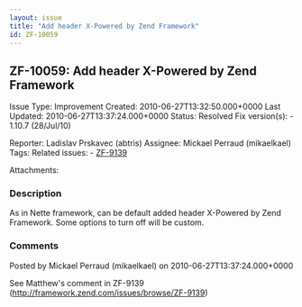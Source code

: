 ```yaml
---
layout: issue
title: "Add header X-Powered by Zend Framework"
id: ZF-10059
---
```


ZF-10059: Add header X-Powered by Zend Framework 
-------------------------------------------------

 Issue Type: Improvement Created: 2010-06-27T13:32:50.000+0000 Last Updated: 2010-06-27T13:37:24.000+0000 Status: Resolved Fix version(s): - 1.10.7 (28/Jul/10)
 
 Reporter:  Ladislav Prskavec (abtris)  Assignee:  Mickael Perraud (mikaelkael)  Tags: 
 Related issues: - [ZF-9139](/issues/browse/ZF-9139)
 
 Attachments: 
### Description

As in Nette framework, can be default added header X-Powered by Zend Framework. Some options to turn off will be custom.

 

 

### Comments

Posted by Mickael Perraud (mikaelkael) on 2010-06-27T13:37:24.000+0000

See Matthew's comment in ZF-9139 (<http://framework.zend.com/issues/browse/ZF-9139>)

 

 